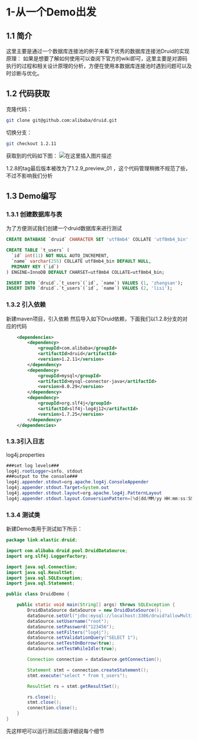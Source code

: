 
# 1-从一个Demo出发
## 1.1 简介
这里主要是通过一个数据库连接池的例子来看下优秀的数据库连接池Druid的实现原理：
如果是想要了解如何使用可以查阅下官方的wiki即可，这里主要是对源码执行的过程和相关设计原理的分析，方便在使用本数据库连接池时遇到问题可以及时诊断与优化。

## 1.2 代码获取
克隆代码：

```bash
git clone git@github.com:alibaba/druid.git
```
切换分支：

```bash
git checkout 1.2.11
```

获取到的代码如下图：
![在这里插入图片描述](https://img-blog.csdnimg.cn/231c5b6fb9d74c5b9eeef25194fd4a3c.png)

1.2.8的tag最后版本被改为了1.2.9_preview_01 ，这个代码管理稍微不规范了些，不过不影响我们分析


## 1.3 Demo编写
### 1.3.1 创建数据库与表
为了方便测试我们创建一个druid数据库来进行测试
```sql
CREATE DATABASE `druid` CHARACTER SET 'utf8mb4' COLLATE 'utf8mb4_bin'

CREATE TABLE `t_users` (
  `id` int(11) NOT NULL AUTO_INCREMENT,
  `name` varchar(255) COLLATE utf8mb4_bin DEFAULT NULL,
  PRIMARY KEY (`id`)
) ENGINE=InnoDB DEFAULT CHARSET=utf8mb4 COLLATE=utf8mb4_bin;

INSERT INTO `druid`.`t_users`(`id`, `name`) VALUES (1, 'zhangsan');
INSERT INTO `druid`.`t_users`(`id`, `name`) VALUES (2, 'lisi');
```

### 1.3.2 引入依赖
新建maven项目，引入依赖
然后导入如下Druid依赖，下面我们以1.2.8分支的对应的代码

```xml
    <dependencies>
        <dependency>
            <groupId>com.alibaba</groupId>
            <artifactId>druid</artifactId>
            <version>1.2.11</version>
        </dependency>
        <dependency>
            <groupId>mysql</groupId>
            <artifactId>mysql-connector-java</artifactId>
            <version>8.0.29</version>
        </dependency>
        <dependency>
            <groupId>org.slf4j</groupId>
            <artifactId>slf4j-log4j12</artifactId>
            <version>1.7.25</version>
        </dependency>
    </dependencies>
```

### 1.3.3引入日志
log4j.properties

```java
###set log levels###
log4j.rootLogger=info, stdout
###output to the console###
log4j.appender.stdout=org.apache.log4j.ConsoleAppender
log4j.appender.stdout.Target=System.out
log4j.appender.stdout.layout=org.apache.log4j.PatternLayout
log4j.appender.stdout.layout.ConversionPattern=[%d{dd/MM/yy HH:mm:ss:SSS z}] %t %5p %c{2}: %m%n

```

### 1.3.4 测试类
新建Demo类用于测试如下所示：


```java
package link.elastic.druid;

import com.alibaba.druid.pool.DruidDataSource;
import org.slf4j.LoggerFactory;

import java.sql.Connection;
import java.sql.ResultSet;
import java.sql.SQLException;
import java.sql.Statement;

public class DruidDemo {

    public static void main(String[] args) throws SQLException {
        DruidDataSource dataSource = new DruidDataSource();
        dataSource.setUrl("jdbc:mysql://localhost:3306/druid?allowMultiQueries=true");
        dataSource.setUsername("root");
        dataSource.setPassword("123456");
        dataSource.setFilters("log4j");
        dataSource.setValidationQuery("SELECT 1");
        dataSource.setTestOnBorrow(true);
        dataSource.setTestWhileIdle(true);

        Connection connection = dataSource.getConnection();

        Statement stmt = connection.createStatement();
        stmt.execute("select * from t_users");

        ResultSet rs = stmt.getResultSet();

        rs.close();
        stmt.close();
        connection.close();
    }
}


```

先这样吧可以运行测试后面详细说每个细节


 